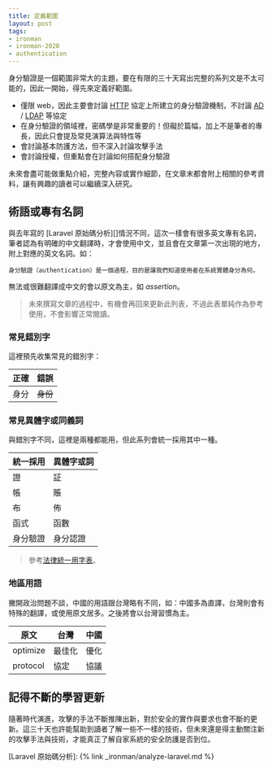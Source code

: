 ```yaml
---
title: 定義範圍
layout: post
tags:
- ironman
- ironman-2020
- authentication
---
```


身分驗證是一個範圍非常大的主題，要在有限的三十天寫出完整的系列文是不太可能的，因此一開始，得先來定義好範圍。

* 僅限 web，因此主要會討論 [HTTP][] 協定上所建立的身分驗證機制，不討論 [AD][] / [LDAP][] 等協定
* 在身分驗證的領域裡，密碼學是非常重要的！但礙於篇幅，加上不是筆者的專長，因此只會提及常見演算法與特性等
* 會討論基本防護方法，但不深入討論攻擊手法
* 會討論授權，但重點會在討論如何搭配身分驗證

未來會盡可能做重點介紹，完整內容或實作細節，在文章末都會附上相關的參考資料，讓有興趣的讀者可以繼續深入研究。

## 術語或專有名詞

與去年寫的 [Laravel 原始碼分析][]情況不同，這次一樣會有很多英文專有名詞，筆者認為有明確的中文翻譯時，才會使用中文，並且會在文章第一次出現的地方，附上對應的英文名詞。如：

```
身分驗證（authentication）是一個過程，目的是讓我們知道使用者在系統實體身分為何。
```

無法或很難翻譯成中文的會以原文為主，如 *assertion*。

> 未來撰寫文章的過程中，有機會再回來更新此列表，不過此表單純作為參考使用，不會影響正常閱讀。

### 常見錯別字

這裡預先收集常見的錯別字：

| 正確 | 錯誤 |
| --- | --- |
| 身分 | ~~身份~~ |

### 常見異體字或同義詞

與錯別字不同，這裡是兩種都能用，但此系列會統一採用其中一種。

| 統一採用 | 異體字或詞 |
| --- | --- |
| 證 | 証 |
| 帳 | 賬 |
| 布 | 佈 |
| 函式 | 函數 |
| 身分驗證 | 身分認證 |

> 參考[法律統一用字表](https://c.nknu.edu.tw/affair/fckeditor/ckfinder/userfiles/dbhp/files/2_%E6%B3%95%E5%BE%8B%E7%B5%B1%E4%B8%80%E7%94%A8%E5%AD%97%E8%A1%A8.pdf)。

### 地區用語

撇開政治問題不談，中國的用語跟台灣略有不同，如：中國多為直譯，台灣則會有特殊的翻譯，或使用原文居多。之後將會以台灣習慣為主。

| 原文 | 台灣 | 中國 |
| --- | --- | --- |
| optimize | 最佳化 | 優化 |
| protocol | 協定 | 協議 |

## 記得不斷的學習更新

隨著時代演進，攻擊的手法不斷推陳出新，對於安全的實作與要求也會不斷的更新。這三十天也許能幫助到讀者了解一些不一樣的技術，但未來還是得主動關注新的攻擊手法與技術，才能真正了解自家系統的安全防護是否到位。

[HTTP]: https://tools.ietf.org/html/rfc2616
[AD]: https://en.wikipedia.org/wiki/Active_Directory
[LDAP]: https://en.wikipedia.org/wiki/Lightweight_Directory_Access_Protocol

[Laravel 原始碼分析]: {% link _ironman/analyze-laravel.md %}
